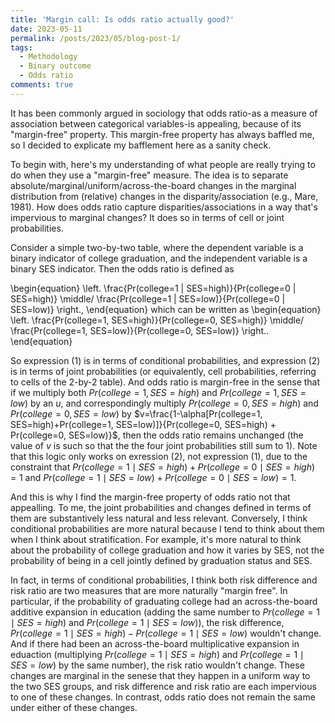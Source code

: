 ```yaml
---
title: 'Margin call: Is odds ratio actually good?'
date: 2023-05-11
permalink: /posts/2023/05/blog-post-1/
tags:
  - Methodology
  - Binary outcome
  - Odds ratio
comments: true
---
```

It has been commonly argued in sociology that odds ratio-as a measure of association between categorical variables-is appealing, because of its "margin-free" property. This margin-free property has always baffled me, so I decided to explicate my bafflement here as a sanity check. 

To begin with, here's my understanding of what people are really trying to do when they use a "margin-free" measure. The idea is to separate absolute/marginal/uniform/across-the-board changes in the marginal distribution from (relative) changes in the disparity/association (e.g., Mare, 1981). How does odds ratio capture disparities/associations in a way that's impervious to marginal changes? It does so in terms of cell or joint probabilities.

Consider a simple two-by-two table, where the dependent variable is a binary indicator of college graduation, and the independent variable is a binary SES indicator. Then the odds ratio is defined as 

\begin{equation}
    \left. \frac{Pr(college=1 | SES=high)}{Pr(college=0 | SES=high)} \middle/ \frac{Pr(college=1 | SES=low)}{Pr(college=0 | SES=low)} \right.,
\end{equation}
which can be written as 
\begin{equation}
\left. \frac{Pr(college=1, SES=high)}{Pr(college=0, SES=high)} \middle/ \frac{Pr(college=1, SES=low)}{Pr(college=0, SES=low)} \right..
\end{equation}

So expression (1) is in terms of conditional probabilities, and expression (2) is in terms of joint probabilities (or equivalently, cell probabilities, referring to cells of the 2-by-2 table). And odds ratio is margin-free in the sense that if we multiply both $Pr(college=1, SES=high)$ and $Pr(college=1, SES=low)$ by an $u$, and correspondingly multiply $Pr(college=0, SES=high)$ and $Pr(college=0, SES=low)$ by $v=\frac{1-\alpha[Pr(college=1, SES=high)+Pr(college=1, SES=low)]}{Pr(college=0, SES=high) + Pr(college=0, SES=low)}$, then the odds ratio remains unchanged (the value of $v$ is such so that the the four joint probabilities still sum to 1). Note that this logic only works on exression (2), not expression (1), due to the constraint that $Pr(college=1 \mid SES=high)+Pr(college=0 \mid SES=high)=1$ and $Pr(college=1 \mid SES=low)+Pr(college=0 \mid SES=low)=1$. 

And this is why I find the margin-free property of odds ratio not that appealling. To me, the joint probabilities and changes defined in terms of them are substantively less natural and less relevant. Conversely, I think conditional probabilities are more natural because I tend to think about them when I think about stratification. For example, it's more natural to think about the probability of college graduation and how it varies by SES, not the probability of being in a cell jointly defined by graduation status and SES. 

In fact, in terms of conditional probabilities, I think both risk difference and risk ratio are two measures that are more naturally "margin free". In particular, if the probability of graduating college had an across-the-board additive expansion in education (adding the same number to $Pr(college=1 \mid SES=high)$ and $Pr(college=1 \mid SES=low)$), the risk difference, $Pr(college=1 \mid SES=high)-Pr(college=1 \mid SES=low)$ wouldn't change. And if there had been an across-the-board multiplicative expansion in eduaction (multiplying $Pr(college=1 \mid SES=high)$ and $Pr(college=1 \mid SES=low)$ by the same number), the risk ratio wouldn't change. These changes are marginal in the senese that they happen in a uniform way to the two SES groups, and risk difference and risk ratio are each impervious to one of these changes. In contrast, odds ratio does not remain the same under either of these changes. 


